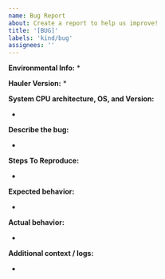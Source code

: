 ```yaml
---
name: Bug Report
about: Create a report to help us improve!
title: '[BUG]'
labels: 'kind/bug'
assignees: ''
---
```


<!-- Thank you for helping us to improve Hauler! We welcome all bug reports. Please fill out each area of the template so we can better help you. Comments like this will be hidden when you post but you can delete them if you wish. -->

**Environmental Info:**
*

**Hauler Version:**
*

**System CPU architecture, OS, and Version:**
* <!-- Provide the output from "uname -a" on the system where Hauler is installed -->

**Describe the bug:**
* <!-- A clear and concise description of the bug. -->

**Steps To Reproduce:**
* <!-- A clear and concise way to reproduce the bug. -->

**Expected behavior:**
* <!-- A clear and concise description of what you expected to happen, without the bug. -->

**Actual behavior:**
* <!-- A clear and concise description of what actually happened. -->

**Additional context / logs:**
* <!-- Add any other context and/or logs about the problem here. -->
